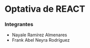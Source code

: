 <h1>Optativa de REACT</h1>

<h3>Integrantes</h3>
<ul>
    <li>Nayale Ramírez Almenares</li>
    <li>Frank Abel Neyra Rodríguez</li>
</ul>
